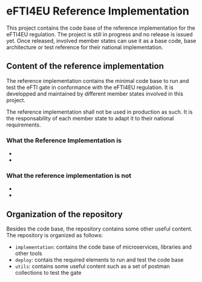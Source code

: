 # eFTI4EU Reference Implementation

This project contains the code base of the reference implementation for the eFTI4EU regulation. The project is still in progress and no release is issued yet. Once released, involved member states can use it as a base code, base architecture or test reference for their national implementation.

## Content of the reference implementation

The reference implementation contains the minimal code base to run and test the eFTI gate in conformance with the eFTI4EU regulation. It is developped and maintained by different member states involved in this project.

The reference implementation shall not be used in production as such. It is the responsability of each member state to adapt it to their national requirements.

### What the Reference Implementation is

-
-

### What the reference implementation is not

-
-

## Organization of the repository

Besides the code base, the repository contains some other useful content. The repository is organized as follows:

- `implementation`: contains the code base of microservices, libraries and other tools
- `deploy`: contais the required elements to run and test the code base
- `utils`: contains some useful content such as a set of postman collections to test the gate
